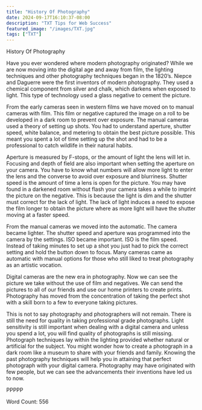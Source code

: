 ```yaml
---
title: "History Of Photography"
date: 2024-09-17T16:10:37-08:00
description: "TXT Tips for Web Success"
featured_image: "/images/TXT.jpg"
tags: ["TXT"]
---
```


History Of Photography

Have you ever wondered where modern photography originated? While we are now moving into the digital age and away from film, the lighting techniques and other photography techniques began in the 1820’s. Niepce and Daguerre were the first inventors of modern photography. They used a chemical component from silver and chalk, which darkens when exposed to light. This type of technology used a glass negative to cement the picture.

From the early cameras seen in western films we have moved on to manual cameras with film. This film or negative captured the image on a roll to be developed in a dark room to prevent over exposure. The manual cameras used a theory of setting up shots. You had to understand aperture, shutter speed, white balance, and metering to obtain the best picture possible. This meant you spent a lot of time setting up the shot and had to be a professional to catch wildlife in their natural habits.

Aperture is measured by F-stops, or the amount of light the lens will let in. Focusing and depth of field are also important when setting the aperture on your camera. You have to know what numbers will allow more light to enter the lens and the converse to avoid over exposure and blurriness.  Shutter speed is the amount of time a lens is open for the picture. You may have found in a darkened room without flash your camera takes a while to imprint the picture on the negative. This is because the light is dim and the shutter must correct for the lack of light. The lack of light induces a need to expose the film longer to obtain the picture where as more light will have the shutter moving at a faster speed.

From the manual cameras we moved into the automatic. The camera became lighter. The shutter speed and aperture was programmed into the camera by the settings. ISO became important. ISO is the film speed. Instead of taking minutes to set up a shot you just had to pick the correct setting and hold the button down to focus. Many cameras came as automatic with manual options for those who still liked to treat photography as an artistic vocation.

Digital cameras are the new era in photography.  Now we can see the picture we take without the use of film and negatives. We can send the pictures to all of our friends and use our home printers to create prints. Photography has moved from the concentration of taking the perfect shot with a skill born to a few to everyone taking pictures.

This is not to say photography and photographers will not remain. There is still the need for quality in taking professional grade photographs. Light sensitivity is still important when dealing with a digital camera and unless you spend a lot, you will find quality of photographs is still missing. Photograph techniques lay within the lighting provided whether natural or artificial for the subject. You might wonder how to create a photograph in a dark room like a museum to share with your friends and family. Knowing the past photography techniques will help you in attaining that perfect photograph with your digital camera. Photography may have originated with few people, but we can see the advancements their inventions have led us to now. 

PPPPP

Word Count: 556

